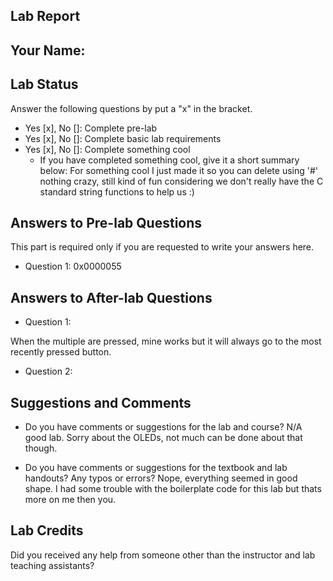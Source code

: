 ##  Lab Report ##

Your Name: 
-----------


Lab Status
-------
Answer the following questions by put a "x" in the bracket.
- Yes [x], No []: Complete pre-lab
- Yes [x], No []: Complete basic lab requirements
- Yes [x], No []: Complete something cool
  - If you have completed something cool, give it a short summary below: 
For something cool I just made it so you can delete using '#' nothing crazy, still kind of 
fun considering we don't really have the C standard string functions to help us :)

Answers to Pre-lab Questions
-------
This part is required only if you are requested to write your answers here. 

* Question 1:
0x0000055


Answers to After-lab Questions
-------

* Question 1:

When the multiple are pressed, mine works but it will always go to the most recently pressed button.

* Question 2:


Suggestions and Comments
-------

* Do you have comments or suggestions for the lab and course?
N/A good lab. Sorry about the OLEDs, not much can be done about that though.

* Do you have comments or suggestions for the textbook and lab handouts? Any typos or errors?
Nope, everything seemed in good shape. I had some trouble with the boilerplate code for this lab
but thats more on me then you. 



Lab Credits
-------
Did you received any help from someone other than the instructor and lab teaching assistants?
